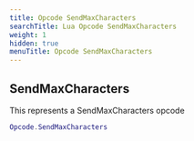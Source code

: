 ```yaml
---
title: Opcode SendMaxCharacters
searchTitle: Lua Opcode SendMaxCharacters
weight: 1
hidden: true
menuTitle: Opcode SendMaxCharacters
---
```

## SendMaxCharacters

This represents a SendMaxCharacters opcode
```lua
Opcode.SendMaxCharacters
```